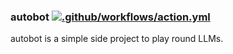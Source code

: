 ### autobot [![.github/workflows/action.yml](https://github.com/czwz/autobot/actions/workflows/action.yml/badge.svg?branch=main&event=push)](https://github.com/czwz/autobot/actions/workflows/action.yml)

autobot is a simple side project to play round LLMs.